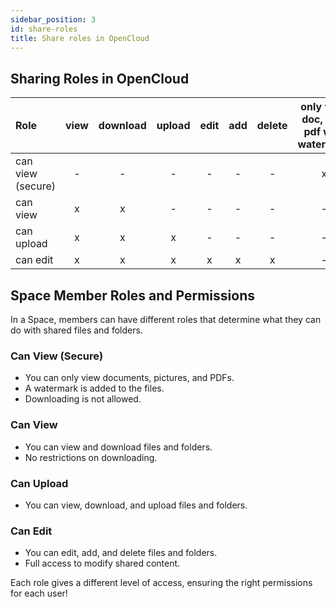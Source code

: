 ```yaml
---
sidebar_position: 3
id: share-roles
title: Share roles in OpenCloud
---
```


## Sharing Roles in OpenCloud

| Role              | view | download | upload | edit | add | delete | only view doc, img, pdf with watermark |
| :---------------- | :--: | :------: | :----: | :--: | :-: | :----: | :------------------------------------: |
| can view (secure) |  -   |    -     |   -    |  -   |  -  |   -    |                   x                    |
| can view          |  x   |    x     |   -    |  -   |  -  |   -    |                   -                    |
| can upload        |  x   |    x     |   x    |  -   |  -  |   -    |                   -                    |
| can edit          |  x   |    x     |   x    |  x   |  x  |   x    |                   -                    |

## Space Member Roles and Permissions

In a Space, members can have different roles that determine what they can do with shared files and folders.

### Can View (Secure)

- You can only view documents, pictures, and PDFs.
- A watermark is added to the files.
- Downloading is not allowed.

### Can View

- You can view and download files and folders.
- No restrictions on downloading.

### Can Upload

- You can view, download, and upload files and folders.

### Can Edit

- You can edit, add, and delete files and folders.
- Full access to modify shared content.

Each role gives a different level of access, ensuring the right permissions for each user!
